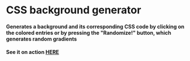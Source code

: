 # **CSS background generator**

#### Generates a background and its corresponding CSS code by **clicking on the colored entries** or by **pressing the "Randomize!" button**, which generates random gradients  

#### See it on action [HERE](https://martincomito.github.io/CSS-background-gradient-generator/)

